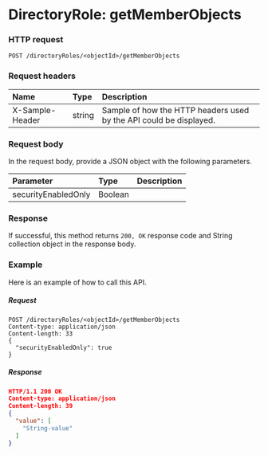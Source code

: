# DirectoryRole: getMemberObjects


### HTTP request
```http
POST /directoryRoles/<objectId>/getMemberObjects

```
### Request headers
| Name       | Type | Description|
|:---------------|:--------|:----------|
| X-Sample-Header  | string  | Sample of how the HTTP headers used by the API could be displayed.|

### Request body
In the request body, provide a JSON object with the following parameters.

| Parameter	   | Type	|Description|
|:---------------|:--------|:----------|
|securityEnabledOnly|Boolean||

### Response
If successful, this method returns `200, OK` response code and String collection object in the response body.

### Example
Here is an example of how to call this API.
##### Request
```http
POST /directoryRoles/<objectId>/getMemberObjects
Content-type: application/json
Content-length: 33
{
  "securityEnabledOnly": true
}
```
##### Response
```json
HTTP/1.1 200 OK
Content-type: application/json
Content-length: 39
{
  "value": [
    "String-value"
  ]
}
```

<!-- uuid: 6fadedd6-e71a-4c1b-96d2-cf1d6c6cb34c
2015-10-12 21:30:00 UTC -->